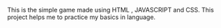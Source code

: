 This is the simple game made using HTML , JAVASCRIPT and CSS. This project helps me to practice my basics in language.

